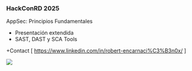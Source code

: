 ### HackConRD 2025

AppSec: Principios Fundamentales


- Presentación extendida
- SAST, DAST y SCA Tools
  
+Contact [ https://www.linkedin.com/in/robert-encarnaci%C3%B3n0x/ ] 

![](https://dt-cdn.net/wp-content/uploads/2022/05/DevSecOps-1.jpg)


